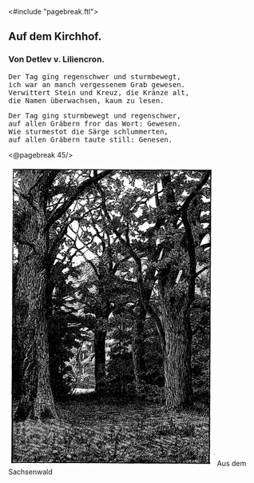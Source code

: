<#include "pagebreak.ftl">
<h2>Auf dem Kirchhof.</h2>

<h3>Von Detlev v. Liliencron.</h3>

<pre>Der Tag ging regenschwer und sturmbewegt,
ich war an manch vergessenem Grab gewesen.
Verwittert Stein und Kreuz, die Kränze alt,
die Namen überwachsen, kaum zu lesen.</pre>

<pre>Der Tag ging sturmbewegt und regenschwer,
auf allen Gräbern fror das Wort: Gewesen.
Wie sturmestot die Särge schlummerten,
auf allen Gräbern taute still: Genesen.</pre>

\<@pagebreak 45/>
<div class="img pre"><img alt="Blick in den Wald" src="0053.jpg"/>
Aus dem Sachsenwald</div>

